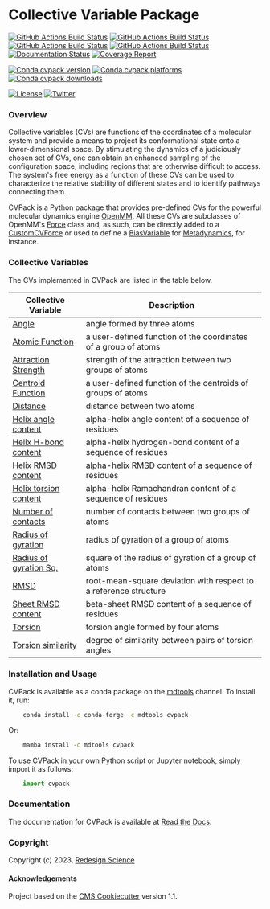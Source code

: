 Collective Variable Package
===========================

[//]: # (Badges)
[![GitHub Actions Build Status](https://github.com/RedesignScience/cvpack/workflows/Linux/badge.svg)](https://github.com/RedesignScience/cvpack/actions?query=workflow%3ALinux)
[![GitHub Actions Build Status](https://github.com/RedesignScience/cvpack/workflows/MacOS/badge.svg)](https://github.com/RedesignScience/cvpack/actions?query=workflow%3AMacOS)
[![GitHub Actions Build Status](https://github.com/RedesignScience/cvpack/workflows/Windows/badge.svg)](https://github.com/RedesignScience/cvpack/actions?query=workflow%3AWindows)
[![GitHub Actions Build Status](https://github.com/RedesignScience/cvpack/workflows/Linter/badge.svg)](https://github.com/RedesignScience/cvpack/actions?query=workflow%3ALinter)
[![Documentation Status](https://github.com/RedesignScience/cvpack/workflows/Docs/badge.svg)](https://github.com/RedesignScience/cvpack/actions?query=workflow%3ADocs)
[![Coverage Report](https://redesignscience.github.io/cvpack/coverage/coverage.svg)](https://redesignscience.github.io/cvpack/coverage)

[![Conda cvpack version](https://img.shields.io/conda/v/mdtools/cvpack.svg)](https://anaconda.org/mdtools/cvpack)
[![Conda cvpack platforms](https://img.shields.io/conda/pn/mdtools/cvpack.svg)](https://anaconda.org/mdtools/cvpack)
[![Conda cvpack downloads](https://img.shields.io/conda/dn/mdtools/cvpack.svg)](https://anaconda.org/mdtools/cvpack)

[![License](https://img.shields.io/badge/License-MIT-yellowgreen.svg?style=flat)](https://github.com/RedesignScience/cvpack/blob/main/LICENSE.md)
[![Twitter](https://badgen.net/badge/follow%20us/@RedesignScience?icon=twitter)](https://twitter.com/RedesignScience)

### Overview

Collective variables (CVs) are functions of the coordinates of a molecular system and provide a
means to project its conformational state onto a lower-dimensional space. By stimulating the
dynamics of a judiciously chosen set of CVs, one can obtain an enhanced sampling of the
configuration space, including regions that are otherwise difficult to access. The system's
free energy as a function of these CVs can be used to characterize the relative stability of
different states and to identify pathways connecting them.

CVPack is a Python package that provides pre-defined CVs for the powerful molecular dynamics engine
[OpenMM]. All these CVs are subclasses of OpenMM's [Force] class and, as such, can be directly added
to a [CustomCVForce] or used to define a [BiasVariable] for [Metadynamics], for instance.

### Collective Variables

The CVs implemented in CVPack are listed in the table below.

| Collective Variable     | Description                                                      |
|-------------------------|------------------------------------------------------------------|
| [Angle]                 | angle formed by three atoms                                      |
| [Atomic Function]       | a user-defined function of the coordinates of a group of atoms   |
| [Attraction Strength]   | strength of the attraction between two groups of atoms           |
| [Centroid Function]     | a user-defined function of the centroids of groups of atoms      |
| [Distance]              | distance between two atoms                                       |
| [Helix angle content]   | alpha-helix angle content of a sequence of residues              |
| [Helix H-bond content]  | alpha-helix hydrogen-bond content of a sequence of residues      |
| [Helix RMSD content]    | alpha-helix RMSD content of a sequence of residues               |
| [Helix torsion content] | alpha-helix Ramachandran content of a sequence of residues       |
| [Number of contacts]    | number of contacts between two groups of atoms                   |
| [Radius of gyration]    | radius of gyration of a group of atoms                           |
| [Radius of gyration Sq.]| square of the radius of gyration of a group of atoms             |
| [RMSD]                  | root-mean-square deviation with respect to a reference structure |
| [Sheet RMSD content]    | beta-sheet RMSD content of a sequence of residues                |
| [Torsion]               | torsion angle formed by four atoms                               |
| [Torsion similarity]    | degree of similarity between pairs of torsion angles             |

### Installation and Usage

CVPack is available as a conda package on the
[mdtools](https://anaconda.org/mdtools/cvpack) channel. To install it, run:

```bash
    conda install -c conda-forge -c mdtools cvpack
```

Or:

```bash
    mamba install -c mdtools cvpack
```

To use CVPack in your own Python script or Jupyter notebook, simply import it as follows:

```python
    import cvpack
```

### Documentation

The documentation for CVPack is available at [Read the Docs](https://cvpack.readthedocs.io/en/stable).

### Copyright

Copyright (c) 2023, [Redesign Science](https://www.redesignscience.com)


#### Acknowledgements

Project based on the [CMS Cookiecutter] version 1.1.

[BiasVariable]:       https://docs.openmm.org/latest/api-python/generated/openmm.app.metadynamics.BiasVariable.html
[CMS Cookiecutter]:   https://github.com/molssi/cookiecutter-cms
[CollectiveVariable]: https://ufedmm.readthedocs.io/en/latest/pythonapi/ufedmm.html#ufedmm.ufedmm.CollectiveVariable
[CustomCVForce]:      https://docs.openmm.org/latest/api-python/generated/openmm.openmm.CustomCVForce.html
[Force]:              https://docs.openmm.org/latest/api-python/generated/openmm.openmm.Force.html
[Metadynamics]:       https://docs.openmm.org/latest/api-python/generated/openmm.app.metadynamics.Metadynamics.html
[OpenMM]:             https://openmm.org
[UFED]:               https://ufedmm.readthedocs.io/en/latest/index.html

[Angle]:                  https://redesignscience.github.io/cvpack/api/Angle.html
[Atomic Function]:        https://redesignscience.github.io/cvpack/api/AtomicFunction.html
[Attraction Strength]:    https://redesignscience.github.io/cvpack/api/AttractionStrength.html
[Centroid Function]:      https://redesignscience.github.io/cvpack/api/CentroidFunction.html
[Distance]:               https://redesignscience.github.io/cvpack/api/Distance.html
[Helix angle content]:    https://redesignscience.github.io/cvpack/api/HelixAngleContent.html
[Helix H-bond content]:   https://redesignscience.github.io/cvpack/api/HelixHBondContent.html
[Helix RMSD content]:     https://redesignscience.github.io/cvpack/api/HelixRMSDContent.html
[Helix torsion content]:  https://redesignscience.github.io/cvpack/api/HelixTorsionContent.html
[Number of contacts]:     https://redesignscience.github.io/cvpack/api/NumberOfContacts.html
[Radius of gyration]:     https://redesignscience.github.io/cvpack/api/RadiusOfGyration.html
[Radius of gyration Sq.]: https://redesignscience.github.io/cvpack/api/RadiusOfGyrationSq.html
[RMSD]:                   https://redesignscience.github.io/cvpack/api/RMSD.html
[Sheet RMSD content]:     https://redesignscience.github.io/cvpack/api/SheetRMSDContent.html
[Torsion]:                https://redesignscience.github.io/cvpack/api/Torsion.html
[Torsion similarity]:     https://redesignscience.github.io/cvpack/api/TorsionSimilarity.html
